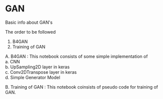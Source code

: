 # GAN
Basic info about GAN's

The order to be followed 
1. B4GAN
2. Training of GAN

A. B4GAN : 
          This notebook consists of some simple implementation of              
                    a. CNN                         
                    b. UpSampling2D layer in keras             
                    c. Conv2DTranspose layer in keras            
                    d. Simple Generator Model                   

B. Training of GAN :
          This notebook coinsists of pseudo code for training of GAN.
          
